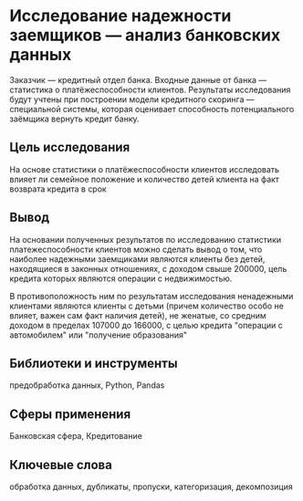 # Исследование надежности заемщиков — анализ банковских данных
Заказчик — кредитный отдел банка.  Входные данные от банка — статистика о платёжеспособности клиентов.
Результаты исследования будут учтены при построении модели кредитного скоринга — специальной системы, которая оценивает способность потенциального заёмщика вернуть кредит банку.

## Цель исследования
На основе статистики о платёжеспособности клиентов исследовать влияет ли семейное положение и количество детей клиента на факт возврата кредита в срок

## Вывод
На основании полученных результатов по исследованию статистики платежеспособности клиентов можно сделать вывод о том, что наиболее надежными заемщиками являются клиенты без детей, находящиеся в законных отношениях, с доходом свыше 200000, цель кредита которых являются операции с недвижимостью.

В противоположность  ним по результатам исследования ненадежными клиентами являются клиенты с детьми (причем количество особо не влияет, важен сам факт наличия детей), не женатые, со средним доходом в пределах 107000 до 166000, с целью кредита "операции с автомобилем" или "получение образования"

## Библиотеки и инструменты
предобработка данных, Python, Pandas

## Сферы применения
Банковская сфера, Кредитование

## Ключевые слова
обработка данных, дубликаты, пропуски, категоризация, декомпозиция
